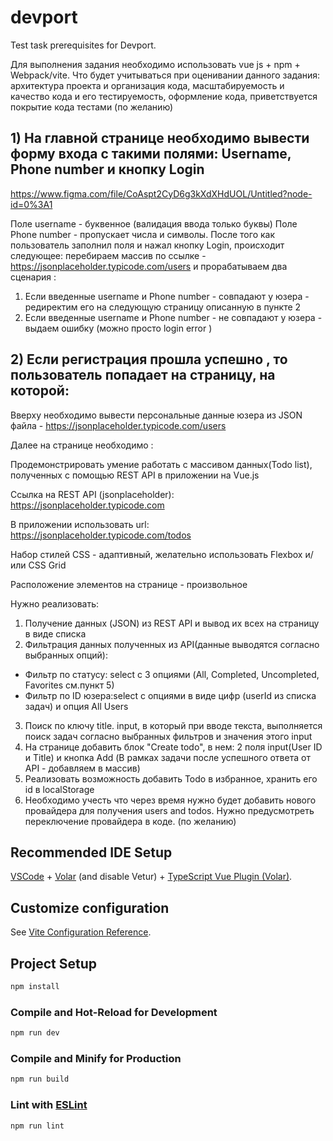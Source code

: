# devport

Test task prerequisites for Devport.

Для выполнения задания необходимо использовать vue js + npm + Webpack/vite.
Что будет учитываться при оценивании данного задания: архитектура проекта и организация кода,
масштабируемость и качество кода и его тестируемость, оформление кода, приветствуется
покрытие кода тестами (по желанию)

## 1) На главной странице необходимо вывести форму входа с такими полями: Username, Phone number и кнопку Login

https://www.figma.com/file/CoAspt2CyD6g3kXdXHdUOL/Untitled?node-id=0%3A1

Поле username - буквенное (валидация ввода только буквы)
Поле Phone number - пропускает числа и символы.
После того как пользователь заполнил поля и нажал кнопку Login, происходит следующее: перебираем
массив по ссылке - https://jsonplaceholder.typicode.com/users и прорабатываем два сценария :

1. Если введенные username и Phone number - совпадают у юзера - редиректим его на следующую
   страницу описанную в пункте 2
2. Если введенные username и Phone number - не совпадают у юзера - выдаем ошибку (можно
   просто login error )

## 2) Если регистрация прошла успешно , то пользователь попадает на страницу, на которой:

Вверху необходимо вывести персональные данные юзера из JSON файла - https://jsonplaceholder.typicode.com/users

Далее на странице необходимо :

Продемонстрировать умение работать с массивом данных(Todo list), полученных с помощью REST API в приложении на Vue.js

Ссылка на REST API (jsonplaceholder): https://jsonplaceholder.typicode.com

В приложении использовать url: https://jsonplaceholder.typicode.com/todos

Набор стилей CSS - адаптивный, желательно использовать Flexbox и/или CSS Grid

Расположение элементов на странице - произвольное

Нужно реализовать:

1. Получение данных (JSON) из REST API и вывод их всех на страницу в виде списка
2. Фильтрация данных полученных из API(данные выводятся согласно выбранных опций):

- Фильтр по статусу: select с 3 опциями (All, Completed, Uncompleted, Favorites cм.пункт 5)
- Фильтр по ID юзера:select с опциями в виде цифр (userId из списка задач) и опция All Users

3. Поиск по ключу title. input, в который при вводе текста, выполняется поиск задач согласно
   выбранных фильтров и значения этого input
4. На странице добавить блок "Create todo", в нем: 2 поля input(User ID и Title) и кнопка Add (В
   рамках задачи после успешного ответа от API - добавляем в массив)
5. Реализовать возможность добавить Todo в избранное, хранить его id в localStorage
6. Необходимо учесть что через время нужно будет добавить нового провайдера для получения
   users and todos. Нужно предусмотреть переключение провайдера в коде. (по желанию)

## Recommended IDE Setup

[VSCode](https://code.visualstudio.com/) + [Volar](https://marketplace.visualstudio.com/items?itemName=Vue.volar) (and disable Vetur) + [TypeScript Vue Plugin (Volar)](https://marketplace.visualstudio.com/items?itemName=Vue.vscode-typescript-vue-plugin).

## Customize configuration

See [Vite Configuration Reference](https://vitejs.dev/config/).

## Project Setup

```sh
npm install
```

### Compile and Hot-Reload for Development

```sh
npm run dev
```

### Compile and Minify for Production

```sh
npm run build
```

### Lint with [ESLint](https://eslint.org/)

```sh
npm run lint
```

